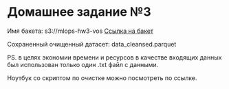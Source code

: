 # Домашнее задание №3

Имя бакета: s3://mlops-hw3-vos
[Ссылка на бакет](https://mlops-hw3-vos.website.yandexcloud.net)

Сохраненный очищенный датасет: data_cleansed.parquet

PS. в целях экономии времени и ресурсов в качестве входящих данных был использован только один .txt файл с данными.

Ноутбук со скриптом по очистке можно посмотреть по ссылке.
